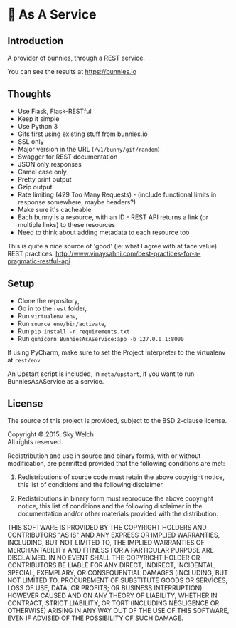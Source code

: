 # :rabbit: As A Service

## Introduction
A provider of bunnies, through a REST service.

You can see the results at https://bunnies.io

## Thoughts

* Use Flask, Flask-RESTful
* Keep it simple
* Use Python 3
* Gifs first using existing stuff from bunnies.io
* SSL only
* Major version in the URL (`/v1/bunny/gif/random`)
* Swagger for REST documentation
* JSON only responses
* Camel case only
* Pretty print output
* Gzip output
* Rate limiting (429 Too Many Requests) - (include functional limits in response somewhere, maybe headers?)
* Make sure it's cacheable
* Each bunny is a resource, with an ID - REST API returns a link (or multiple links) to these resources
 * Need to think about adding metadata to each resource too

This is quite a nice source of 'good' (ie: what I agree with at face value) REST practices: http://www.vinaysahni.com/best-practices-for-a-pragmatic-restful-api

## Setup
* Clone the repository,
* Go in to the `rest` folder,
* Run `virtualenv env`,
* Run `source env/bin/activate`,
* Run `pip install -r requirements.txt`
* Run `gunicorn BunniesAsAService:app -b 127.0.0.1:8000`

If using PyCharm, make sure to set the Project Interpreter to the virtualenv at `rest/env`

An Upstart script is included, in `meta/upstart`, if you want to run BunniesAsAService as a service.

## License
The source of this project is provided, subject to the BSD 2-clause license.

Copyright © 2015, Sky Welch  
All rights reserved.

Redistribution and use in source and binary forms, with or without modification, are permitted provided that the following conditions are met:

1. Redistributions of source code must retain the above copyright notice, this list of conditions and the following disclaimer.

2. Redistributions in binary form must reproduce the above copyright notice, this list of conditions and the following disclaimer in the documentation and/or other materials provided with the distribution.

THIS SOFTWARE IS PROVIDED BY THE COPYRIGHT HOLDERS AND CONTRIBUTORS "AS IS" AND ANY EXPRESS OR IMPLIED WARRANTIES, INCLUDING, BUT NOT LIMITED TO, THE IMPLIED WARRANTIES OF MERCHANTABILITY AND FITNESS FOR A PARTICULAR PURPOSE ARE DISCLAIMED. IN NO EVENT SHALL THE COPYRIGHT HOLDER OR CONTRIBUTORS BE LIABLE FOR ANY DIRECT, INDIRECT, INCIDENTAL, SPECIAL, EXEMPLARY, OR CONSEQUENTIAL DAMAGES (INCLUDING, BUT NOT LIMITED TO, PROCUREMENT OF SUBSTITUTE GOODS OR SERVICES; LOSS OF USE, DATA, OR PROFITS; OR BUSINESS INTERRUPTION) HOWEVER CAUSED AND ON ANY THEORY OF LIABILITY, WHETHER IN CONTRACT, STRICT LIABILITY, OR TORT (INCLUDING NEGLIGENCE OR OTHERWISE) ARISING IN ANY WAY OUT OF THE USE OF THIS SOFTWARE, EVEN IF ADVISED OF THE POSSIBILITY OF SUCH DAMAGE.

